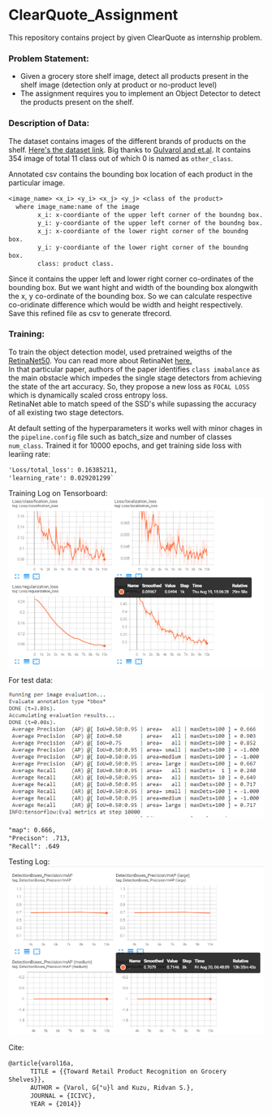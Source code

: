 # ClearQuote_Assignment
This repository contains project by given ClearQuote as internship problem.

### Problem Statement:   
- Given a grocery store shelf image, detect all products present in the shelf image (detection only at product or no-product level)
- The assignment requires you to implement an Object Detector to detect the products present on the shelf.

### Description of Data:   
The dataset contains images of the different brands of products on the shelf. [Here's the dataset link](https://github.com/gulvarol/grocerydataset). Big thanks to [Gulvarol and et.al](https://github.com/gulvarol/grocerydataset/commits?author=gulvarol).  It contains 354 image of total 11 class out of which 0 is named as `other_class`.


Annotated csv contains the bounding box location of each product in the particular image.
```CSV file contains  
<image_name> <x_i> <y_i> <x_j> <y_j> <class of the product>
  where image_name:name of the image
        x_i: x-coordiante of the upper left corner of the boundng box.
        y_i: y-coordiante of the upper left corner of the boundng box.
        x_j: x-coordiante of the lower right corner of the boundng box.
        y_i: y-coordiante of the lower right corner of the boundng box.
        class: product class.
  ```
  
 Since it contains the upper left and lower right corner co-ordinates of the bounding box. But we want hight and width of the bounding box alongwith the x, y co-ordinate of the bounding box. So we can calculate respective co-oridinate difference which would be width and height respectively.  
 Save this refined file as csv to generate tfrecord. 
 
 ### Training:  
 To train the object detection model, used pretrained weigths of the [RetinaNet50](http://download.tensorflow.org/models/object_detection/tf2/20200711/ssd_resnet50_v1_fpn_640x640_coco17_tpu-8.tar.gz).
You can read more about RetinaNet [here.](https://arxiv.org/abs/1708.02002)  
In that particular paper, authors of the paper identifies `class imabalance` as the main obstacle which impedes the single stage detectors from achieving the state of the art accuracy. So, they propose a new loss as `FOCAL LOSS` which is dynamically scaled cross entropy loss.  
RetinaNet able to match speed of the SSD's while supassing the accuracy of all existing two stage detectors. 

At default setting of the hyperparameters it works well with minor chages in the `pipeline.config` file such as batch_size and number of classes `num_class`.
Trained it for 10000 epochs, and get training side loss with leariing rate:  
``` 
'Loss/total_loss': 0.16385211,
'learning_rate': 0.029201299`
 ```
 
 Training Log on Tensorboard:  
 ![alt text](https://github.com/jajinkya/ClearQuote_Assignment/blob/main/Train_log.PNG)
 
 For test data:   
 
 ![alt text](https://github.com/jajinkya/ClearQuote_Assignment/blob/main/Evaluation.PNG)
 ```
 "map": 0.666, 
 "Precison": .713, 
 "Recall": .649
 
 ```
 Testing Log: 
 ![alt_text](https://github.com/jajinkya/ClearQuote_Assignment/blob/main/evaluation_log.PNG)
 

Cite:
```
@article{varol16a,
      TITLE = {{Toward Retail Product Recognition on Grocery Shelves}},
      AUTHOR = {Varol, G{"u}l and Kuzu, Ridvan S.},
      JOURNAL = {ICIVC},
      YEAR = {2014}}
```
